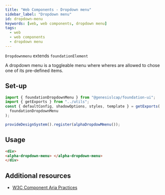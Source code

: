 ```yaml
---
title: "Web Components - Dropdown menu"
sidebar_label: "Dropdown menu"
id: dropdown-menu
keywords: [web, web components, dropdown menu]
tags:
  - web
  - web components
  - dropdown menu
---
```


`Dropdownmenu` extends `foundationElement`

A dropdown menu is a toggleable menu where wheres are allowed to chose one of its pre-defined items.


## Set-up

```ts
import { foundationDropdownMenu } from "@genesislcap/foundation-ui";
import { getExports } from "../utils";
const { defaultConfig, shadowOptions, styles, template } = getExports(
  foundationDropdownMenu
);

provideDesignSystem().register(alphaDropdowMmenu());
```

## Usage

```html live
<div>
<alpha-dropdown-menu> </alpha-dropdown-menu>
</div>
```

## Additional resources

- [W3C Component Aria Practices](https://w3c.github.io/aria-practices/#Listbox)

